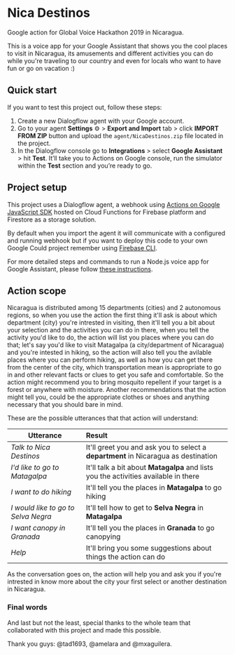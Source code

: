 # Nica Destinos
Google action for Global Voice Hackathon 2019 in Nicaragua.

This is a voice app for your Google Assistant that shows you the cool places to visit in Nicaragua, its amusements and different activities you can do while you're traveling to our country and even for locals who want to have fun or go on vacation :)

 ## Quick start
 
 If you want to test this project out, follow these steps:
 
 1. Create a new Dialogflow agent with your Google account.
 2. Go to your agent **Settings** ⚙ > **Export and Import** tab > click **IMPORT FROM ZIP** button and upload the `agent/NicaDestinos.zip` file located in the project.
 3. In the Dialogflow console go to **Integrations** > select **Google Assistant** > hit **Test**. It’ll take you to Actions on Google console, run the simulator within the **Test** section and you’re ready to go.
 
 ## Project setup
 
 This project uses a Dialogflow agent, a webhook using [Actions on Google JavaScript SDK](https://developers.google.com/actions/sdk) hosted on Cloud Functions for Firebase platform and Firestore as a storage solution.
 
By default when you import the agent it will communicate with a configured and running webhook but if you want to deploy this code to your own Google Could project remember using [Firebase CLI](https://firebase.google.com/docs/cli).

For more detailed steps and commands to run a Node.js voice app for Google Assistant, please follow [these instructions](https://github.com/actions-on-google/dialogflow-facts-about-google-nodejs).
 
 ## Action scope
 
Nicaragua is distributed among 15 departments (cities) and 2 autonomous regions, so when you use the action the first thing it'll ask is about which department (city) you're intrested in visiting, then it'll tell you a bit about your selection and the activities you can do in there, when you tell the activity you'd like to do, the action will list you places where you can do that; let's say you'd like to visit Matagalpa (a city/department of Nicaragua) and you're intested in hiking, so the action will also tell you the avilable places where you can perform hiking, as well as how you can get there from the center of the city, which transportation mean is appropriate to go in and other relevant facts or clues to get you safe and comfortable. So the action might recommend you to bring mosquito repellent if your target is a forest or anywhere with moisture. Another recommendations that the action might tell you, could be the appropriate clothes or shoes and anything necessary that you should bare in mind.

These are the possible utterances that that action will understand:


|  Utterance | Result |
|-------------|:-------------|
| *Talk to Nica Destinos*        | It'll greet you and ask you to select a **department** in Nicaragua as destination    |
| *I'd like to go to Matagalpa*    | It'll talk a bit about **Matagalpa** and lists you the activities available in there  |
| *I want to do hiking*       | It'll tell you the places in **Matagalpa** to go hiking                               |
| *I would like to go to Selva Negra*  | It'll tell how to get to **Selva Negra** in **Matagalpa**                        |
| *I want canopy in Granada*| It'll tell you the places in **Granada** to go canopying                              |
| *Help*                         | It'll bring you some suggestions about things the action can do                      |

As the conversation goes on, the action will help you and ask you if you're intrested in know more about the city your first select or another destination in Nicaragua.

 
 ### Final words

And last but not the least, special thanks to the whole team that collaborated with this project and made this possible. 

Thank you guys: @tad1693, @amelara and @mxaguilera.
 


